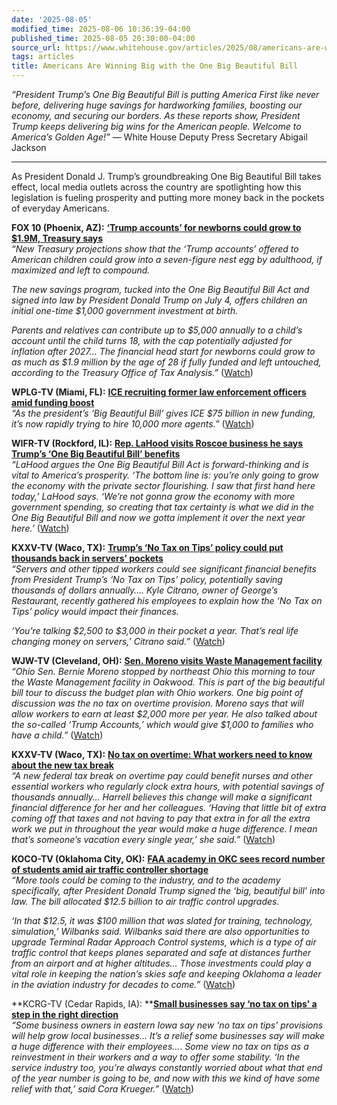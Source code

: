 ```yaml
---
date: '2025-08-05'
modified_time: 2025-08-06 10:36:39-04:00
published_time: 2025-08-05 20:30:00-04:00
source_url: https://www.whitehouse.gov/articles/2025/08/americans-are-winning-big-with-the-one-big-beautiful-bill/
tags: articles
title: Americans Are Winning Big with the One Big Beautiful Bill
---
```

 
*“President Trump’s One Big Beautiful Bill is putting America First like
never before, delivering huge savings for hardworking families, boosting
our economy, and securing our borders. As these reports show, President
Trump keeps delivering big wins for the American people. Welcome to
America’s Golden Age!”* — White House Deputy Press Secretary Abigail
Jackson

------------------------------------------------------------------------

As President Donald J. Trump’s groundbreaking One Big Beautiful Bill
takes effect, local media outlets across the country are spotlighting
how this legislation is fueling prosperity and putting more money back
in the pockets of everyday Americans.

**FOX 10 (Phoenix, AZ):** [**‘Trump accounts’ for newborns could grow to
$1.9M, Treasury
says**](https://www.fox10phoenix.com/news/trump-accounts-newborns-grow-treasury)  
*“New Treasury projections show that the ‘Trump accounts’ offered to
American children could grow into a seven-figure nest egg by adulthood,
if maximized and left to compound.*

*The new savings program, tucked into the One Big Beautiful Bill Act and
signed into law by President Donald Trump on July 4, offers children an
initial one-time $1,000 government investment at birth.*

*Parents and relatives can contribute up to $5,000 annually to a child’s
account until the child turns 18, with the cap potentially adjusted for
inflation after 2027… The financial head start for newborns could grow
to as much as $1.9 million by the age of 28 if fully funded and left
untouched, according to the Treasury Office of Tax Analysis.”*
([Watch](https://x.com/RapidResponse47/status/1952762488241455192))

**WPLG-TV (Miami, FL):** [**ICE recruiting former law enforcement
officers amid funding
boost**](https://www.local10.com/news/local/2025/08/03/ice-recruiting-former-law-enforcement-officers-amid-funding-boost/)  
*“As the president’s ‘Big Beautiful Bill’ gives ICE $75 billion in new
funding, it’s now rapidly trying to hire 10,000 more agents.”*
([Watch](https://x.com/RapidResponse47/status/1952350104129613870))

**WIFR-TV (Rockford, IL):** [**Rep. LaHood visits Roscoe business he
says Trump’s ‘One Big Beautiful Bill’
benefits**](https://www.wifr.com/2025/07/31/rep-lahood-visits-roscoe-business-he-says-trumps-one-big-beautiful-bill-benefits/)  
*“LaHood argues the One Big Beautiful Bill Act is forward-thinking and
is vital to America’s prosperity. ‘The bottom line is: you’re only going
to grow the economy with the private sector flourishing. I saw that
first hand here today,’ LaHood says. ‘We’re not gonna grow the economy
with more government spending, so creating that tax certainty is what we
did in the One Big Beautiful Bill and now we gotta implement it over the
next year here.’*
([Watch](https://x.com/RapidResponse47/status/1951297740073234623))

**KXXV-TV (Waco, TX):** [**Trump’s ‘No Tax on Tips’ policy could put
thousands back in servers’
pockets**](https://www.kxxv.com/news/local-news/in-your-neighborhood/trumps-no-tax-on-tips-policy-could-put-thousands-back-in-servers-pockets)  
*“Servers and other tipped workers could see significant financial
benefits from President Trump’s ‘No Tax on Tips’ policy, potentially
saving thousands of dollars annually…. Kyle Citrano, owner of George’s
Restaurant, recently gathered his employees to explain how the ‘No Tax
on Tips’ policy would impact their finances.*

*‘You’re talking $2,500 to $3,000 in their pocket a year. That’s real
life changing money on servers,’ Citrano said.”*
([Watch](https://x.com/RapidResponse47/status/1948030068707459535))

**WJW-TV (Cleveland, OH):** [**Sen. Moreno visits Waste Management
facility**](https://x.com/RapidResponse47/status/1952761043794481238)  
*“Ohio Sen. Bernie Moreno stopped by northeast Ohio this morning to tour
the Waste Management facility in Oakwood. This is part of the big
beautiful bill tour to discuss the budget plan with Ohio workers. One
big point of discussion was the no tax on overtime provision. Moreno
says that will allow workers to earn at least $2,000 more per year. He
also talked about the so-called ‘Trump Accounts,’ which would give
$1,000 to families who have a child.”*
([Watch](https://x.com/RapidResponse47/status/1952761043794481238))

**KXXV-TV (Waco, TX):** [**No tax on overtime: What workers need to know
about the new tax
break**](https://www.kxxv.com/news/local-news/in-your-neighborhood/no-tax-on-overtime-what-workers-need-to-know-about-the-new-tax-break)  
*“A new federal tax break on overtime pay could benefit nurses and other
essential workers who regularly clock extra hours, with potential
savings of thousands annually… Harrell believes this change will make a
significant financial difference for her and her colleagues. ‘Having
that little bit of extra coming off that taxes and not having to pay
that extra in for all the extra work we put in throughout the year would
make a huge difference. I mean that’s someone’s vacation every single
year,’ she said.”*
([Watch](https://x.com/RapidResponse47/status/1948023614336315895))

**KOCO-TV (Oklahoma City, OK):** [**FAA academy in OKC sees record
number of students amid air traffic controller
shortage**](https://www.koco.com/article/oklahoma-faa-academy-sees-increase-air-traffic-controller-trainees/65440306)  
*“More tools could be coming to the industry, and to the academy
specifically, after President Donald Trump signed the ‘big, beautiful
bill’ into law. The bill allocated $12.5 billion to air traffic control
upgrades.*

*‘In that $12.5, it was $100 million that was slated for training,
technology, simulation,’ Wilbanks said. Wilbanks said there are also
opportunities to upgrade Terminal Radar Approach Control systems, which
is a type of air traffic control that keeps planes separated and safe at
distances further from an airport and at higher altitudes… Those
investments could play a vital role in keeping the nation’s skies safe
and keeping Oklahoma a leader in the aviation industry for decades to
come.”*
([Watch](https://x.com/RapidResponse47/status/1947470519873507422))

**KCRG-TV (Cedar Rapids, IA): **[**Small businesses say ‘no tax on tips’
a step in the right
direction**](https://www.kcrg.com/2025/07/30/small-businesses-say-no-tax-tips-step-right-direction/)  
*“Some business owners in eastern Iowa say new ‘no tax on tips’
provisions will help grow local businesses… It’s a relief some
businesses say will make a huge difference with their employees…*. *Some
view no tax on tips as a reinvestment in their workers and a way to
offer some stability. ‘In the service industry too, you’re always
constantly worried about what that end of the year number is going to
be, and now with this we kind of have some relief with that,’ said Cora
Krueger.”*
([Watch](https://x.com/RapidResponse47/status/1950898317228929161))
